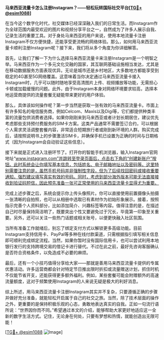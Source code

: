 **马来西亚流量卡怎么注册Instagram？——轻松玩转国际社交平台[[TG💪+ @esim1088](https://t.me/s/esim1088)]**

在当今这个数字化时代，社交媒体已经深深融入我们的日常生活。而Instagram作为全球范围内最受欢迎的图片和视频分享平台之一，自然成为了许多人展示自我、记录生活的重要工具。对于身处马来西亚的用户来说，使用本地流量卡注册Instagram不仅方便快捷，还能享受更流畅的网络体验。那么，如何用马来西亚流量卡顺利注册Instagram呢？接下来，我们将从多个角度为你详细解答。

首先，让我们了解一下为什么选择马来西亚流量卡来注册Instagram是一个明智之举。马来西亚作为一个多元文化交融的国家，其互联网基础设施相当发达，尤其是在移动数据服务方面表现优异。无论是城市还是乡村地区，大多数地方都能享受到稳定的4G甚至5G网络覆盖。这意味着当你决定通过马来西亚流量卡接入Instagram时，几乎可以随时随地享受高清图片上传、视频播放等功能，无需担心卡顿或加载缓慢的问题。此外，由于Instagram本身对网络环境要求较高，选择本地运营商提供的流量套餐无疑能带来更好的用户体验。

那么，具体该如何操作呢？第一步当然是获取一张有效的马来西亚流量卡。市面上有许多知名的电信服务商，例如Celcom、Maxis以及Digi等，它们都提供种类丰富的流量包供消费者选择。如果你刚刚来到马来西亚或者计划长期居住，建议优先考虑那些支持预付费服务的SIM卡方案。这类产品通常不需要签订合约，可以根据个人需求灵活调整套餐内容，非常适合短期旅行者或刚到新环境的人群。购买完成后，请按照说明书上的步骤激活SIM卡，并确保手机已设置为正确的时间与日期格式（因为Instagram会自动验证这些信息）。

接下来就是正式进入注册环节了。打开你的智能手机浏览器，输入Instagram官网地址“www.instagram.com”并跳转至登录页面后，点击右下角的“创建新账户”按钮。此时系统会让你填写基本信息，包括姓名、电子邮箱地址以及密码等。这里特别需要注意的是，虽然手机号码并非强制性字段，但为了后续找回密码或接收重要通知，强烈建议填写真实有效的号码。同时，考虑到部分海外版本可能无法直接接收到验证码短信，因此预先准备一张可正常使用的马来西亚流量卡显得尤为重要。

完成上述步骤之后，系统会提示你上传头像照片。你可以直接使用前置摄像头拍摄一张清晰的自拍照，也可以从相册中选取已有素材作为初始形象展示。接着，按照指示完善个人资料部分，比如添加简介、兴趣标签等内容。值得注意的是，在描述自己时尽量保持简洁明了，既要突出个性又要避免过于冗长，毕竟第一印象至关重要。另外，还可以关注一些热门话题或相关账号，以便更快融入社区氛围。

当所有准备工作就绪后，别忘了绑定支付方式以解锁更多高级功能。目前Instagram支持信用卡、PayPal等多种在线付款渠道，只需根据指引填写相关信息即可顺利完成绑定流程。当然，如果你暂时没有国际信用卡，也可以尝试利用本地银行发行的支持跨境交易的借记卡进行替代。不过在此之前，最好先咨询客服确认是否符合资格条件，以免造成不必要的麻烦。

最后，还有一个小技巧值得分享给大家——那就是善用马来西亚流量卡提供的专属优惠活动。许多运营商都会针对特定节日推出限时折扣或流量赠送计划，抓住时机不仅能节省开支，还能获得更多额外福利。例如，某些套餐可能会附赠额外的高速流量额度，这对于频繁使用Instagram的人来说无疑是极大的利好消息。

综上所述，用马来西亚流量卡注册Instagram其实并不复杂，只要遵循正确的步骤并做好充分准备，就能轻松开启属于自己的社交之旅。当然，除了技术层面的操作之外，更重要的是保持积极乐观的心态，勇敢地表达真实的自我。正如一句流行语所说：“世界因你而不同。”希望通过本文的介绍，能够帮助大家更好地适应这一全新的数字生活方式。记住，无论身在何处，只要有梦想和热情，就能创造出无限可能！

[[TG💪+ @esim1088](https://t.me/s/esim1088) ![Image](https://i.postimg.cc/4NQfJmqS/Snipaste-2025-05-13-00-14-12.png)]